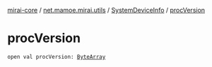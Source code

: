 [mirai-core](../../index.md) / [net.mamoe.mirai.utils](../index.md) / [SystemDeviceInfo](index.md) / [procVersion](./proc-version.md)

# procVersion

`open val procVersion: `[`ByteArray`](https://kotlinlang.org/api/latest/jvm/stdlib/kotlin/-byte-array/index.html)